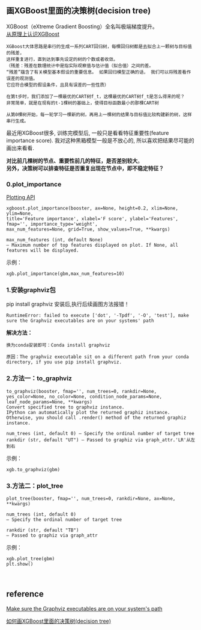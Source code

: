 ## 画XGBoost里面的决策树(decision tree)
XGBoost（eXtreme Gradient Boosting）全名叫极端梯度提升。  
[从原理上认识XGBoost](https://zhuanlan.zhihu.com/p/74153059)
```
XGBoost大体思路是串行的生成一系列CART回归树，每棵回归树都是去拟合上一颗树与目标值的残差，
这样重复进行，直到达到事先设定的树的个数或者收敛。
（残差：残差在数理统计中是指实际观察值与估计值（拟合值）之间的差。 
“残差”蕴含了有关模型基本假设的重要信息。 如果回归模型正确的话， 我们可以将残差看作误差的观测值。 
它应符合模型的假设条件，且具有误差的一些性质）

在第t步时，我们添加了一棵最优的CART树f_t，这棵最优的CART树f_t是怎么得来的呢？
非常简单，就是在现有的t-1棵树的基础上，使得目标函数最小的那棵CART树

从第0棵树开始，每一轮学习一棵新的树，再用上一棵树的结果与目标值比较构建新的树，这样串行生成。 
```
最近用XGBoost很多, 训练完模型后, 一般只是看看特征重要性(feature importance score). 
我对这种黑箱模型一般是不放心的, 所以喜欢把结果尽可能的画出来看看. 

**对比前几棵树的节点、重要性前几的特征，是否差别较大**。  
**另外，决策树可以排查特征是否重复出现在节点中，即不稳定特征？**
### 0.plot_importance
[Plotting API](https://xgboost.readthedocs.io/en/latest/python/python_api.html#module-xgboost.plotting)
```
xgboost.plot_importance(booster, ax=None, height=0.2, xlim=None, ylim=None,
title='Feature importance', xlabel='F score', ylabel='Features', fmap='', importance_type='weight', 
max_num_features=None, grid=True, show_values=True, **kwargs)

max_num_features (int, default None) 
– Maximum number of top features displayed on plot. If None, all features will be displayed.
```
示例：
```
xgb.plot_importance(gbm,max_num_features=10)
```
### 1.安装graphviz包
pip install graphviz 安装后,执行后续画图方法报错！
```
RuntimeError: failed to execute ['dot', '-Tpdf', '-O', 'test'], make sure the Graphviz executables are on your systems' path
```
**解决方法：**
```
换为conda安装即可：Conda install graphviz

原因：The graphviz executable sit on a different path from your conda directory, if you use pip install graphviz.
```
### 2.方法一：to_graphviz

```
to_graphviz(booster, fmap='', num_trees=0, rankdir=None, 
yes_color=None, no_color=None, condition_node_params=None, leaf_node_params=None, **kwargs)
Convert specified tree to graphviz instance. 
IPython can automatically plot the returned graphiz instance. 
Otherwise, you should call .render() method of the returned graphiz instance.

num_trees (int, default 0) – Specify the ordinal number of target tree
rankdir (str, default "UT") – Passed to graphiz via graph_attr.'LR'从左到右
```
示例：
```
xgb.to_graphviz(gbm)
```
### 3.方法二：plot_tree
```
plot_tree(booster, fmap='', num_trees=0, rankdir=None, ax=None, **kwargs)

num_trees (int, default 0)
– Specify the ordinal number of target tree

rankdir (str, default "TB") 
– Passed to graphiz via graph_attr
```
示例：
```
xgb.plot_tree(gbm)
plt.show()
```

&nbsp;
## reference
[ Make sure the Graphviz executables are on your system's path](https://stackoverflow.com/questions/35064304/runtimeerror-make-sure-the-graphviz-executables-are-on-your-systems-path-aft)

[如何画XGBoost里面的决策树(decision tree)](https://zhuanlan.zhihu.com/p/32943164)
